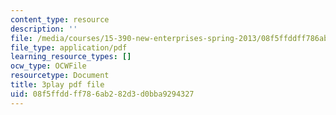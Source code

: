 ```yaml
---
content_type: resource
description: ''
file: /media/courses/15-390-new-enterprises-spring-2013/08f5ffddff786ab282d3d0bba9294327_cKJ0Bx3N2tQ.pdf
file_type: application/pdf
learning_resource_types: []
ocw_type: OCWFile
resourcetype: Document
title: 3play pdf file
uid: 08f5ffdd-ff78-6ab2-82d3-d0bba9294327
---
```

